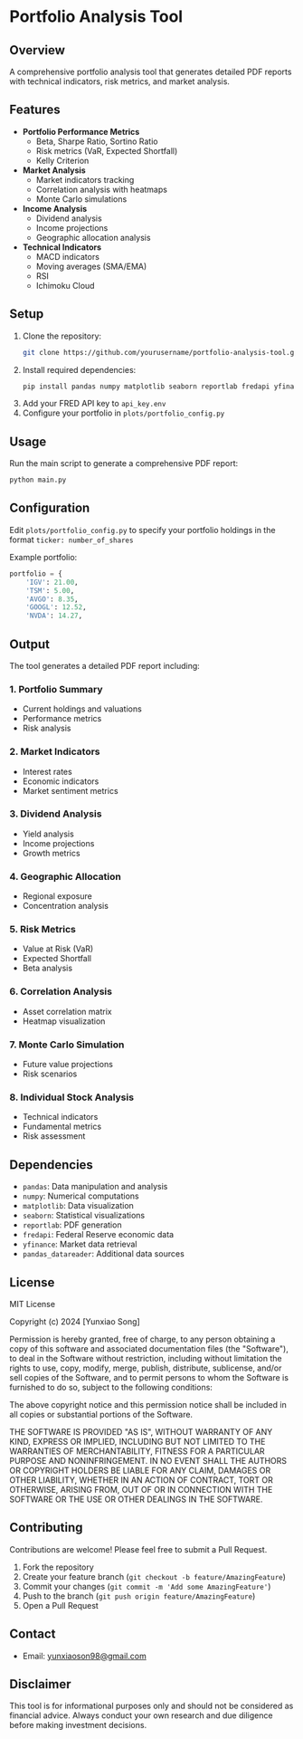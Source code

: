 # Portfolio Analysis Tool

## Overview
A comprehensive portfolio analysis tool that generates detailed PDF reports with technical indicators, risk metrics, and market analysis.

## Features
- **Portfolio Performance Metrics**
  - Beta, Sharpe Ratio, Sortino Ratio
  - Risk metrics (VaR, Expected Shortfall)
  - Kelly Criterion
- **Market Analysis**
  - Market indicators tracking
  - Correlation analysis with heatmaps
  - Monte Carlo simulations
- **Income Analysis**
  - Dividend analysis
  - Income projections
  - Geographic allocation analysis
- **Technical Indicators**
  - MACD indicators
  - Moving averages (SMA/EMA)
  - RSI
  - Ichimoku Cloud

## Setup
1. Clone the repository:
   ```bash
   git clone https://github.com/yourusername/portfolio-analysis-tool.git
   ```
2. Install required dependencies:
   ```bash
   pip install pandas numpy matplotlib seaborn reportlab fredapi yfinance pandas_datareader
   ```
3. Add your FRED API key to `api_key.env`
4. Configure your portfolio in `plots/portfolio_config.py`

## Usage
Run the main script to generate a comprehensive PDF report:
```bash
python main.py
```


## Configuration
Edit `plots/portfolio_config.py` to specify your portfolio holdings in the format `ticker: number_of_shares`

Example portfolio:
```python
portfolio = {
    'IGV': 21.00,
    'TSM': 5.00,
    'AVGO': 8.35,
    'GOOGL': 12.52,
    'NVDA': 14.27,
```

## Output
The tool generates a detailed PDF report including:

### 1. Portfolio Summary
- Current holdings and valuations
- Performance metrics
- Risk analysis

### 2. Market Indicators
- Interest rates
- Economic indicators
- Market sentiment metrics

### 3. Dividend Analysis
- Yield analysis
- Income projections
- Growth metrics

### 4. Geographic Allocation
- Regional exposure
- Concentration analysis

### 5. Risk Metrics
- Value at Risk (VaR)
- Expected Shortfall
- Beta analysis

### 6. Correlation Analysis
- Asset correlation matrix
- Heatmap visualization

### 7. Monte Carlo Simulation
- Future value projections
- Risk scenarios

### 8. Individual Stock Analysis
- Technical indicators
- Fundamental metrics
- Risk assessment

## Dependencies
- `pandas`: Data manipulation and analysis
- `numpy`: Numerical computations
- `matplotlib`: Data visualization
- `seaborn`: Statistical visualizations
- `reportlab`: PDF generation
- `fredapi`: Federal Reserve economic data
- `yfinance`: Market data retrieval
- `pandas_datareader`: Additional data sources

## License
MIT License

Copyright (c) 2024 [Yunxiao Song]

Permission is hereby granted, free of charge, to any person obtaining a copy of this software and associated documentation files (the "Software"), to deal in the Software without restriction, including without limitation the rights to use, copy, modify, merge, publish, distribute, sublicense, and/or sell copies of the Software, and to permit persons to whom the Software is furnished to do so, subject to the following conditions:

The above copyright notice and this permission notice shall be included in all copies or substantial portions of the Software.

THE SOFTWARE IS PROVIDED "AS IS", WITHOUT WARRANTY OF ANY KIND, EXPRESS OR IMPLIED, INCLUDING BUT NOT LIMITED TO THE WARRANTIES OF MERCHANTABILITY, FITNESS FOR A PARTICULAR PURPOSE AND NONINFRINGEMENT. IN NO EVENT SHALL THE AUTHORS OR COPYRIGHT HOLDERS BE LIABLE FOR ANY CLAIM, DAMAGES OR OTHER LIABILITY, WHETHER IN AN ACTION OF CONTRACT, TORT OR OTHERWISE, ARISING FROM, OUT OF OR IN CONNECTION WITH THE SOFTWARE OR THE USE OR OTHER DEALINGS IN THE SOFTWARE.

## Contributing
Contributions are welcome! Please feel free to submit a Pull Request.

1. Fork the repository
2. Create your feature branch (`git checkout -b feature/AmazingFeature`)
3. Commit your changes (`git commit -m 'Add some AmazingFeature'`)
4. Push to the branch (`git push origin feature/AmazingFeature`)
5. Open a Pull Request

## Contact
- Email: yunxiaoson98@gmail.com

## Disclaimer
This tool is for informational purposes only and should not be considered as financial advice. Always conduct your own research and due diligence before making investment decisions.
